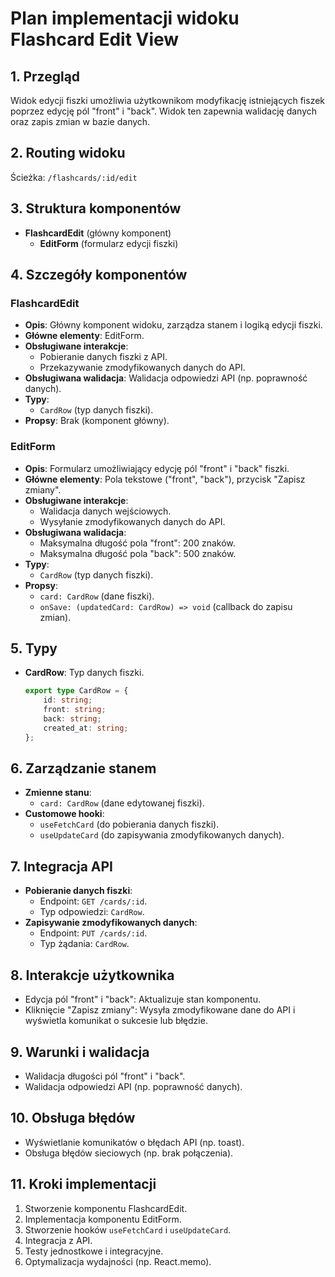 # Plan implementacji widoku Flashcard Edit View

## 1. Przegląd
Widok edycji fiszki umożliwia użytkownikom modyfikację istniejących fiszek poprzez edycję pól "front" i "back". Widok ten zapewnia walidację danych oraz zapis zmian w bazie danych.

## 2. Routing widoku
Ścieżka: `/flashcards/:id/edit`

## 3. Struktura komponentów
- **FlashcardEdit** (główny komponent)
  - **EditForm** (formularz edycji fiszki)

## 4. Szczegóły komponentów
### FlashcardEdit
- **Opis**: Główny komponent widoku, zarządza stanem i logiką edycji fiszki.
- **Główne elementy**: EditForm.
- **Obsługiwane interakcje**:
  - Pobieranie danych fiszki z API.
  - Przekazywanie zmodyfikowanych danych do API.
- **Obsługiwana walidacja**: Walidacja odpowiedzi API (np. poprawność danych).
- **Typy**:
  - `CardRow` (typ danych fiszki).
- **Propsy**: Brak (komponent główny).

### EditForm
- **Opis**: Formularz umożliwiający edycję pól "front" i "back" fiszki.
- **Główne elementy**: Pola tekstowe ("front", "back"), przycisk "Zapisz zmiany".
- **Obsługiwane interakcje**:
  - Walidacja danych wejściowych.
  - Wysyłanie zmodyfikowanych danych do API.
- **Obsługiwana walidacja**:
  - Maksymalna długość pola "front": 200 znaków.
  - Maksymalna długość pola "back": 500 znaków.
- **Typy**:
  - `CardRow` (typ danych fiszki).
- **Propsy**:
  - `card: CardRow` (dane fiszki).
  - `onSave: (updatedCard: CardRow) => void` (callback do zapisu zmian).

## 5. Typy
- **CardRow**: Typ danych fiszki.
  ```typescript
  export type CardRow = {
      id: string;
      front: string;
      back: string;
      created_at: string;
  };
  ```

## 6. Zarządzanie stanem
- **Zmienne stanu**:
  - `card: CardRow` (dane edytowanej fiszki).
- **Customowe hooki**:
  - `useFetchCard` (do pobierania danych fiszki).
  - `useUpdateCard` (do zapisywania zmodyfikowanych danych).

## 7. Integracja API
- **Pobieranie danych fiszki**:
  - Endpoint: `GET /cards/:id`.
  - Typ odpowiedzi: `CardRow`.
- **Zapisywanie zmodyfikowanych danych**:
  - Endpoint: `PUT /cards/:id`.
  - Typ żądania: `CardRow`.

## 8. Interakcje użytkownika
- Edycja pól "front" i "back": Aktualizuje stan komponentu.
- Kliknięcie "Zapisz zmiany": Wysyła zmodyfikowane dane do API i wyświetla komunikat o sukcesie lub błędzie.

## 9. Warunki i walidacja
- Walidacja długości pól "front" i "back".
- Walidacja odpowiedzi API (np. poprawność danych).

## 10. Obsługa błędów
- Wyświetlanie komunikatów o błędach API (np. toast).
- Obsługa błędów sieciowych (np. brak połączenia).

## 11. Kroki implementacji
1. Stworzenie komponentu FlashcardEdit.
2. Implementacja komponentu EditForm.
3. Stworzenie hooków `useFetchCard` i `useUpdateCard`.
4. Integracja z API.
5. Testy jednostkowe i integracyjne.
6. Optymalizacja wydajności (np. React.memo).